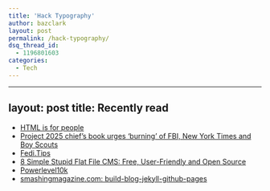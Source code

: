 ```yaml
---
title: 'Hack Typography'
author: bazclark
layout: post
permalink: /hack-typography/
dsq_thread_id:
  - 1196801603
categories:
  - Tech
---
```


---
layout: post
title: Recently read
---


* [HTML is for people](https://htmlforpeople.com/)
* [Project 2025 chief’s book urges ‘burning’ of FBI, New York Times and Boy Scouts](https://https://www.theguardian.com/us-news/2024/nov/08/project-2025-kevin-roberts-book-burning-fbi-new-york-times?CMP=share_btn_url)
* [Fedi.Tips](https://fedi.tips/)
*  [8 Simple Stupid Flat File CMS: Free, User-Friendly and Open Source](https://www.privacytools.io/guides/8-simple-stupid-flat-file-cms-free-user-friendly-and-open-source)
* [Powerlevel10k](https://github.com/romkatv/powerlevel10k)
* [smashingmagazine.com: build-blog-jekyll-github-pages](https://www.smashingmagazine.com/2014/08/build-blog-jekyll-github-pages/)
  